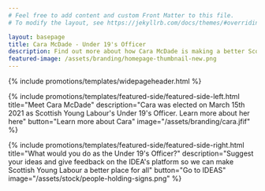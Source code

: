```yaml
---
# Feel free to add content and custom Front Matter to this file.
# To modify the layout, see https://jekyllrb.com/docs/themes/#overriding-theme-defaults

layout: basepage
title: Cara McDade - Under 19's Officer
description: Find out more about how Cara McDade is making a better Scottish Young Labour for Under 19's
featured-image: /assets/branding/homepage-thumbnail-new.png
---
```


{% include promotions/templates/widepageheader.html %}

{% include promotions/templates/featured-side/featured-side-left.html title="Meet Cara McDade" description="Cara was elected on March 15th 2021 as Scottish Young Labour's Under 19's Officer. Learn more about her here" button="Learn more about Cara" image="/assets/branding/cara.jfif" %}


{% include promotions/templates/featured-side/featured-side-right.html title="What would you do as the Under 19's Officer?" description="Suggest your ideas and give feedback on the IDEA's platform so we can make Scottish Young Labour a better place for all" button="Go to IDEAS" image="/assets/stock/people-holding-signs.png" %}
